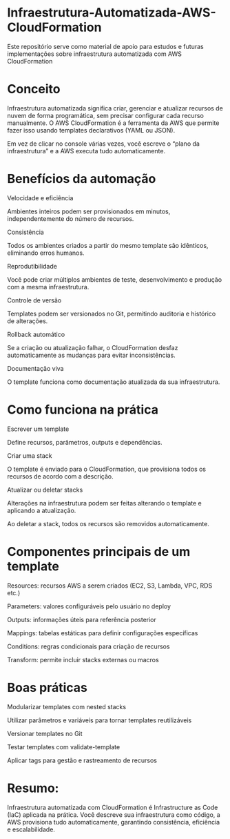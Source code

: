 # Infraestrutura-Automatizada-AWS-CloudFormation
Este repositório serve como material de apoio para estudos e futuras implementações sobre infraestrutura automatizada com AWS CloudFormation


# Conceito

Infraestrutura automatizada significa criar, gerenciar e atualizar recursos de nuvem de forma programática, sem precisar configurar cada recurso manualmente.
O AWS CloudFormation é a ferramenta da AWS que permite fazer isso usando templates declarativos (YAML ou JSON).

Em vez de clicar no console várias vezes, você escreve o “plano da infraestrutura” e a AWS executa tudo automaticamente.

# Benefícios da automação

Velocidade e eficiência

Ambientes inteiros podem ser provisionados em minutos, independentemente do número de recursos.

Consistência

Todos os ambientes criados a partir do mesmo template são idênticos, eliminando erros humanos.

Reprodutibilidade

Você pode criar múltiplos ambientes de teste, desenvolvimento e produção com a mesma infraestrutura.

Controle de versão

Templates podem ser versionados no Git, permitindo auditoria e histórico de alterações.

Rollback automático

Se a criação ou atualização falhar, o CloudFormation desfaz automaticamente as mudanças para evitar inconsistências.

Documentação viva

O template funciona como documentação atualizada da sua infraestrutura.

# Como funciona na prática

Escrever um template

Define recursos, parâmetros, outputs e dependências.

Criar uma stack

O template é enviado para o CloudFormation, que provisiona todos os recursos de acordo com a descrição.

Atualizar ou deletar stacks

Alterações na infraestrutura podem ser feitas alterando o template e aplicando a atualização.

Ao deletar a stack, todos os recursos são removidos automaticamente.

# Componentes principais de um template

Resources: recursos AWS a serem criados (EC2, S3, Lambda, VPC, RDS etc.)

Parameters: valores configuráveis pelo usuário no deploy

Outputs: informações úteis para referência posterior

Mappings: tabelas estáticas para definir configurações específicas

Conditions: regras condicionais para criação de recursos

Transform: permite incluir stacks externas ou macros

# Boas práticas

Modularizar templates com nested stacks

Utilizar parâmetros e variáveis para tornar templates reutilizáveis

Versionar templates no Git

Testar templates com validate-template

Aplicar tags para gestão e rastreamento de recursos

# Resumo:
Infraestrutura automatizada com CloudFormation é Infrastructure as Code (IaC) aplicada na prática. Você descreve sua infraestrutura como código, a AWS provisiona tudo automaticamente, garantindo consistência, eficiência e escalabilidade.